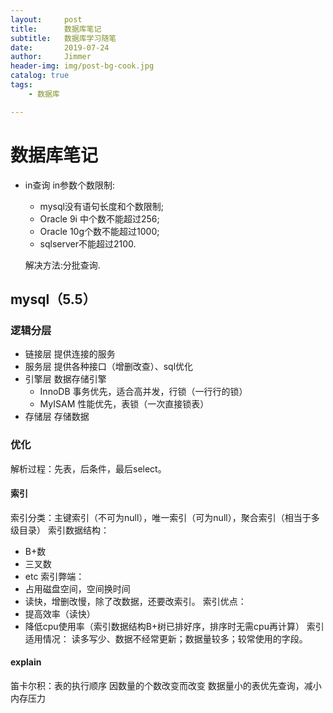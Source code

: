 ```yaml
---
layout:     post
title:      数据库笔记
subtitle:   数据库学习随笔
date:       2019-07-24
author:     Jimmer
header-img: img/post-bg-cook.jpg
catalog: true
tags:
    - 数据库

---
```


# 数据库笔记

- in查询
  in参数个数限制:
  
  - mysql没有语句长度和个数限制;
  - Oracle 9i 中个数不能超过256;
  - Oracle 10g个数不能超过1000;
  - sqlserver不能超过2100.
  
  解决方法:分批查询.

## mysql（5.5）
### 逻辑分层
- 链接层    提供连接的服务
- 服务层    提供各种接口（增删改查）、sql优化
- 引擎层    数据存储引擎
    - InnoDB 事务优先，适合高并发，行锁（一行行的锁）
    - MyISAM 性能优先，表锁（一次直接锁表）
- 存储层    存储数据
### 优化
解析过程：先表，后条件，最后select。
#### 索引
索引分类：主键索引（不可为null），唯一索引（可为null），聚合索引（相当于多级目录）
索引数据结构：
- B+数
- 三叉数
- etc
索引弊端：
- 占用磁盘空间，空间换时间
- 读快，增删改慢，除了改数据，还要改索引。
索引优点：
- 提高效率（读快）
- 降低cpu使用率（索引数据结构B+树已排好序，排序时无需cpu再计算）
索引适用情况：
读多写少、数据不经常更新；数据量较多；较常使用的字段。

#### explain
笛卡尔积：表的执行顺序  因数量的个数改变而改变
数据量小的表优先查询，减小内存压力




  